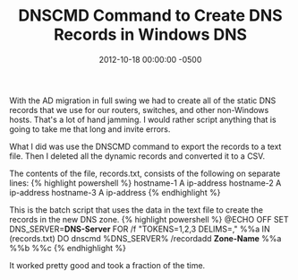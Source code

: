 ﻿---
layout: post
title:  DNSCMD Command to Create DNS Records in Windows DNS
date:   2012-10-18 00:00:00 -0500
categories: IT
---

With the AD migration in full swing we had to create all of the static DNS records that we use for our routers, switches,  and other non-Windows hosts. That's a lot of hand jamming. I would rather script anything that is going to take me that long and invite errors.

What I did was use the DNSCMD command to export the records to a text file. Then I deleted all the dynamic records and converted it to a CSV.

The contents of the file, records.txt, consists of the following on separate lines:
{% highlight powershell %}
hostname-1 A ip-address
hostname-2 A ip-address
hostname-3 A ip-address
{% endhighlight %}

This is the batch script that uses the data in the text file to create the records in the new DNS zone.
{% highlight powershell %}
@ECHO OFF
SET DNS_SERVER=<b>DNS-Server</b>
FOR /f "TOKENS=1,2,3 DELIMS=," %%a IN (records.txt) DO dnscmd %DNS_SERVER% /recordadd <b>Zone-Name</b> %%a %%b %%c
{% endhighlight %}

It worked pretty good and took a fraction of the time.


